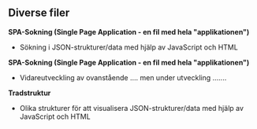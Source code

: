 ## Diverse filer

__SPA-Sokning (Single Page Application - en fil med hela "applikationen")__
- Sökning i JSON-strukturer/data med hjälp av JavaScript och HTML

__SPA-Sokning (Single Page Application - en fil med hela "applikationen")__
- Vidareutveckling av ovanstående .... men under utveckling .......

__Tradstruktur__
- Olika strukturer för att visualisera JSON-strukturer/data med hjälp av JavaScript och HTML



